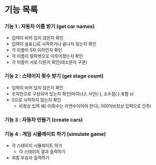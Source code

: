 # 기능 목록

### 기능 1 : 자동차 이름 받기 (get car names)
- 입력이 비어 있지 않은지 확인
- 입력이 쉼표(,)로 시작하거나 끝나지 않는지 확인  
- 각 이름이 5자 이하인지 확인
- 각 이름이 알파벳으로 이루어졌는지 확인
- 각 이름이 서로 다른지 확인(대소문자 구분)

### 기능 2 : 스테이지 횟수 받기 (get stage count)
- 입력이 비어 있지 않은지 확인
- 숫자만으로 구성되어 있는지 확인(마이너스 사인(-), 소수점(.) 포함 x)
- 0으로 시작하지 않는지 확인
  - 비정상 입력 예) 0(횟수는 자연수이어야 한다), 0001(비정상 입력으로 간주)

### 기능 3 : 자동차 만들기 (create cars)

### 기능 4 : 게임 시뮬레이트 하기 (simulate game)
- 각 스테이지 시뮬레이트 하기
  - 각 스테이지 결과 출력하기 
- 최종 우승자 출력하기
